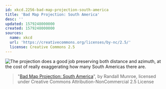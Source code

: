 ```yaml
---
id: xkcd.2256-bad-map-projection-south-america
title: 'Bad Map Projection: South America'
desc: ''
updated: 1579248000000
created: 1579248000000
sources:
  name: xkcd
  url: 'https://creativecommons.org/licenses/by-nc/2.5/'
  license: Creative Commons 2.5
---
```

![The projection does a good job preserving both distance and azimuth, at the cost of really exaggerating how many South Americas there are.](https://imgs.xkcd.com/comics/bad_map_projection_south_america.png)
> "[Bad Map Projection: South America](https://xkcd.com/2256/)", by Randall Munroe, licensed under Creative Commons Attribution-NonCommercial 2.5 License
